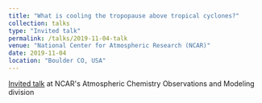 ```yaml
---
title: "What is cooling the tropopause above tropical cyclones?"
collection: talks
type: "Invited talk"
permalink: /talks/2019-11-04-talk
venue: "National Center for Atmospheric Research (NCAR)"
date: 2019-11-04
location: "Boulder CO, USA"
---
```


[Invited talk](https://www2.acom.ucar.edu/sites/default/files/seminars/Seminar%20Announcement_Rivoire.pdf) at NCAR's Atmospheric Chemistry Observations and Modeling division
